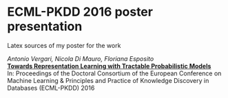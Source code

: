 # ECML-PKDD 2016 poster presentation

Latex sources of my poster for the work

_Antonio Vergari, Nicola Di Mauro, Floriana Esposito_  
[**Towards Representation Learning with Tractable Probabilistic Models**](https://arxiv.org/abs/1608.02341)  
In: Proceedings of the Doctoral Consortium of the European Conference on Machine Learning & Principles and Practice of Knowledge Discovery in Databases (ECML-PKDD) 2016
